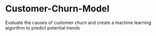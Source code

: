 # Customer-Churn-Model
Evaluate the causes of customer churn and create a machine learning algorithm to predict potential trends
